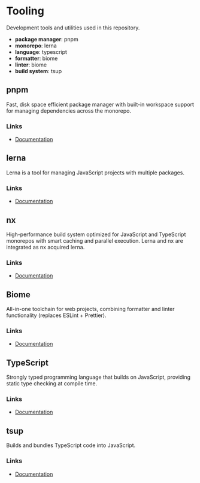 # Tooling

Development tools and utilities used in this repository.

- **package manager**: pnpm
- **monorepo**: lerna
- **language**: typescript
- **formatter**: biome
- **linter**: biome
- **build system**: tsup

## pnpm

Fast, disk space efficient package manager with built-in workspace support for managing dependencies across the monorepo.

### Links

- [Documentation](https://pnpm.io/pnpm-cli)

## lerna

Lerna is a tool for managing JavaScript projects with multiple packages.

### Links

- [Documentation](https://lerna.js.org/docs/introduction)

## nx

High-performance build system optimized for JavaScript and TypeScript monorepos with smart caching and parallel execution. Lerna and nx are integrated as nx acquired lerna.

### Links

- [Documentation](https://nx.dev/getting-started/intro)

## Biome

All-in-one toolchain for web projects, combining formatter and linter functionality (replaces ESLint + Prettier).

### Links

- [Documentation](https://biomejs.dev/guides/getting-started/)

## TypeScript

Strongly typed programming language that builds on JavaScript, providing static type checking at compile time.

### Links

- [Documentation](https://www.typescriptlang.org/docs/)

## tsup

Builds and bundles TypeScript code into JavaScript.

### Links

- [Documentation](https://tsup.egoist.dev/)
